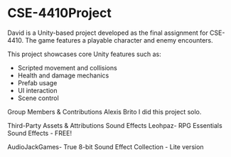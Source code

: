 # CSE-4410Project
 David is a Unity-based project developed as the final assignment for CSE-4410. The game features a playable character and enemy encounters.

This project showcases core Unity features such as:
- Scripted movement and collisions
- Health and damage mechanics
- Prefab usage
- UI interaction
- Scene control

Group Members & Contributions
Alexis Brito
I did this project solo. 

Third-Party Assets & Attributions
Sound Effects
Leohpaz- RPG Essentials Sound Effects - FREE!

AudioJackGames- True 8-bit Sound Effect Collection - Lite version

